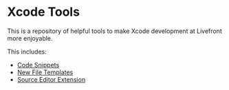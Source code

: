 # Xcode Tools

This is a repository of helpful tools to make Xcode development at Livefront more enjoyable.

This includes:
* [Code Snippets](Code%20Snippets/README.md)
* [New File Templates](New%20File%20Templates/README.md)
* [Source Editor Extension](Source%20Editor%20Extension/README.md)
